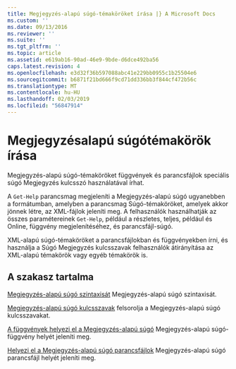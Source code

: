 ```yaml
---
title: Megjegyzés-alapú súgó-témaköröket írása |} A Microsoft Docs
ms.custom: ''
ms.date: 09/13/2016
ms.reviewer: ''
ms.suite: ''
ms.tgt_pltfrm: ''
ms.topic: article
ms.assetid: e619ab16-90ad-46e9-9bde-d6dce492ba56
caps.latest.revision: 4
ms.openlocfilehash: e3d32f36b597088abc41e229bb0955c1b25504e6
ms.sourcegitcommit: b6871f21bd666f9cd71dd336bb3f844cf472b56c
ms.translationtype: MT
ms.contentlocale: hu-HU
ms.lasthandoff: 02/03/2019
ms.locfileid: "56847914"
---
```

# <a name="writing-comment-based-help-topics"></a>Megjegyzésalapú súgótémakörök írása

Megjegyzés-alapú súgó-témaköröket függvények és parancsfájlok speciális súgó Megjegyzés kulcsszó használatával írhat.

 A `Get-Help` parancsmag megjeleníti a Megjegyzés-alapú súgó ugyanebben a formátumban, amelyben a parancsmag Súgó-témaköröket, amelyek akkor jönnek létre, az XML-fájlok jeleníti meg. A felhasználók használhatják az összes paramétereinek `Get-Help`, például a részletes, teljes, például és Online, függvény megjelenítéséhez, és parancsfájl-súgó.

 XML-alapú súgó-témaköröket a parancsfájlokban és függvényekben írni, és használja a Súgó Megjegyzés kulcsszavak felhasználók átirányítása az XML-alapú témakörök vagy egyéb témakörök is.

## <a name="in-this-section"></a>A szakasz tartalma

 [Megjegyzés-alapú súgó szintaxisát](./syntax-of-comment-based-help.md) Megjegyzés-alapú súgó szintaxisát.

 [Megjegyzés-alapú súgó kulcsszavak](./comment-based-help-keywords.md) felsorolja a Megjegyzés-alapú súgó kulcsszavakat.

 [A függvények helyezi el a Megjegyzés-alapú súgó](./placing-comment-based-help-in-functions.md) Megjegyzés-alapú súgó-függvény helyét jeleníti meg.

 [Helyezi el a Megjegyzés-alapú súgó parancsfájlok](./placing-comment-based-help-in-scripts.md) Megjegyzés-alapú súgó parancsfájl helyét jeleníti meg.